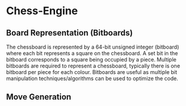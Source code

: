 # Chess-Engine

## Board Representation (Bitboards)
The chessboard is represented by a 64-bit unsigned integer (bitboard) where each bit represents a square on the chessboard. A set bit in the bitboard corresponds to a square being occupied by a piece. Multiple bitboards are required to represent a chessboard, typically there is one bitboard per piece for each colour. Bitboards are useful as multiple bit manipulation techniques/algorithms can be used to optimize the code.

## Move Generation